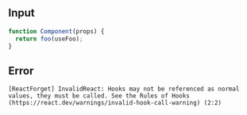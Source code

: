 
## Input

```javascript
function Component(props) {
  return foo(useFoo);
}

```


## Error

```
[ReactForget] InvalidReact: Hooks may not be referenced as normal values, they must be called. See the Rules of Hooks (https://react.dev/warnings/invalid-hook-call-warning) (2:2)
```
          
      